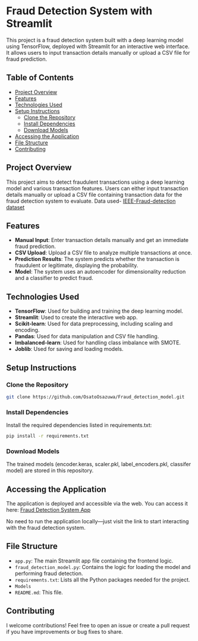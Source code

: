 # Fraud Detection System with Streamlit

This project is a fraud detection system built with a deep learning model using TensorFlow, deployed with Streamlit for an interactive web interface. It allows users to input transaction details manually or upload a CSV file for fraud prediction. 

## Table of Contents
- [Project Overview](#project-overview)
- [Features](#features)
- [Technologies Used](#technologies-used)
- [Setup Instructions](#setup-instructions)
  - [Clone the Repository](#clone-the-repository)
  - [Install Dependencies](#install-dependencies)
  - [Download Models](#download-models)
- [Accessing the Application](#accessing-the-application)
- [File Structure](#file-structure)
- [Contributing](#contributing)

## Project Overview
This project aims to detect fraudulent transactions using a deep learning model and various transaction features. Users can either input transaction details manually or upload a CSV file containing transaction data for the fraud detection system to evaluate.  Data used- [IEEE-Fraud-detection dataset](https://www.kaggle.com/competitions/ieee-fraud-detection/data)

## Features
- **Manual Input**: Enter transaction details manually and get an immediate fraud prediction.
- **CSV Upload**: Upload a CSV file to analyze multiple transactions at once.
- **Prediction Results**: The system predicts whether the transaction is fraudulent or legitimate, displaying the probability.
- **Model**: The system uses an autoencoder for dimensionality reduction and a classifier to predict fraud.

## Technologies Used
- **TensorFlow**: Used for building and training the deep learning model.
- **Streamlit**: Used to create the interactive web app.
- **Scikit-learn**: Used for data preprocessing, including scaling and encoding.
- **Pandas**: Used for data manipulation and CSV file handling.
- **Imbalanced-learn**: Used for handling class imbalance with SMOTE.
- **Joblib**: Used for saving and loading models.

## Setup Instructions

### Clone the Repository
```bash
git clone https://github.com/OsatoOsazuwa/Fraud_detection_model.git
```
### Install Dependencies
Install the required dependencies listed in requirements.txt:
```bash
pip install -r requirements.txt
```
### Download Models
The trained models (encoder.keras, scaler.pkl, label_encoders.pkl, classifer model) are stored in this repository.

## Accessing the Application
The application is deployed and accessible via the web. You can access it here:
[Fraud Detection System App](https://fraud-detection-app123.streamlit.app/)

No need to run the application locally—just visit the link to start interacting with the fraud detection system.

## File Structure
- `app.py`: The main Streamlit app file containing the frontend logic.
- `fraud_detection_model.py`: Contains the logic for loading the model and performing fraud detection.
- `requirements.txt`: Lists all the Python packages needed for the project.
- `Models` 
- `README.md`: This file.

## Contributing
I welcome contributions! Feel free to open an issue or create a pull request if you have improvements or bug fixes to share.







